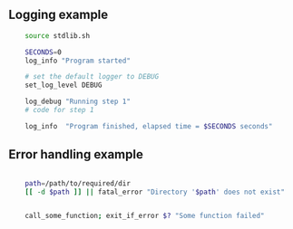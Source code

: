 ## Logging example

``` bash
    source stdlib.sh

    SECONDS=0
    log_info "Program started"

    # set the default logger to DEBUG
    set_log_level DEBUG

    log_debug "Running step 1"
    # code for step 1

    log_info  "Program finished, elapsed time = $SECONDS seconds"
```

## Error handling example

``` bash

    path=/path/to/required/dir
    [[ -d $path ]] || fatal_error "Directory '$path' does not exist"


    call_some_function; exit_if_error $? "Some function failed"
```
